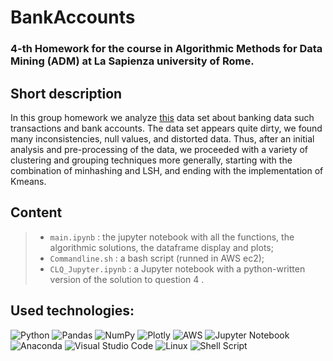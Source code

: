 # BankAccounts
### 4-th Homework for the course in Algorithmic Methods for Data Mining (ADM) at La Sapienza university of Rome.

## Short description 
In this group homework we analyze [this](https://www.kaggle.com/datasets/shivamb/bank-customer-segmentation) data set about banking data such transactions and bank accounts.
The data set appears quite dirty, we found many inconsistencies, null values, and distorted data.
Thus, after an initial analysis and pre-processing of the data, we proceeded with a variety of clustering and grouping techniques more generally, starting with the combination of minhashing and LSH, and ending with the implementation of Kmeans.

## Content

>- `main.ipynb` : the jupyter notebook with all the functions, the algorithmic solutions, the dataframe display and plots;
>- `Commandline.sh` : a bash script (runned in AWS ec2);
>- `CLQ_Jupyter.ipynb` : a Jupyter notebook with a python-written version of the solution to question 4 .

## Used technologies:
![Python](https://img.shields.io/badge/python-3670A0?style=for-the-badge&logo=python&logoColor=ffdd54) ![Pandas](https://img.shields.io/badge/pandas-%23150458.svg?style=for-the-badge&logo=pandas&logoColor=white) ![NumPy](https://img.shields.io/badge/numpy-%23013243.svg?style=for-the-badge&logo=numpy&logoColor=white) ![Plotly](https://img.shields.io/badge/Plotly-%233F4F75.svg?style=for-the-badge&logo=plotly&logoColor=white) ![AWS](https://img.shields.io/badge/AWS-%23FF9900.svg?style=for-the-badge&logo=amazon-aws&logoColor=white) ![Jupyter Notebook](https://img.shields.io/badge/jupyter-%23FA0F00.svg?style=for-the-badge&logo=jupyter&logoColor=white) ![Anaconda](https://img.shields.io/badge/Anaconda-%2344A833.svg?style=for-the-badge&logo=anaconda&logoColor=white) ![Visual Studio Code](https://img.shields.io/badge/Visual%20Studio%20Code-0078d7.svg?style=for-the-badge&logo=visual-studio-code&logoColor=white) ![Linux](https://img.shields.io/badge/Linux-FCC624?style=for-the-badge&logo=linux&logoColor=black) ![Shell Script](https://img.shields.io/badge/shell_script-%23121011.svg?style=for-the-badge&logo=gnu-bash&logoColor=white)
